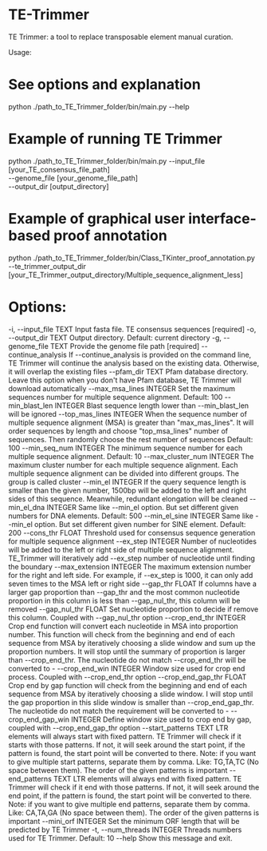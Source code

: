 # TE-Trimmer
TE Trimmer: a tool to replace transposable element manual curation.

Usage:

# See options and explanation
python ./path_to_TE_Trimmer_folder/bin/main.py --help 

# Example of running TE Trimmer
python ./path_to_TE_Trimmer_folder/bin/main.py --input_file [your_TE_consensus_file_path] \
                                               --genome_file [your_genome_file_path] \
                                               --output_dir [output_directory]
                                               
# Example of graphical user interface-based proof annotation
python ./path_to_TE_Trimmer_folder/bin/Class_TKinter_proof_annotation.py --te_trimmer_output_dir [your_TE_Trimmer_output_directory/Multiple_sequence_alignment_less] 

# Options:
  -i, --input_file TEXT       Input fasta file. TE consensus sequences  [required]
  -o, --output_dir TEXT       Output directory. Default: current directory
  -g, --genome_file TEXT      Provide the genome file path  [required]
  --continue_analysis         If --continue_analysis is provided on the command line, TE Trimmer
                              will continue the analysis based on the existing data. Otherwise, it
                              will overlap the existing files
  --pfam_dir TEXT             Pfam database directory. Leave this option when you don't have Pfam
                              database, TE Trimmer will download automatically
  --max_msa_lines INTEGER     Set the maximum sequences number for multiple sequence alignment.
                              Default: 100
  --min_blast_len INTEGER     Blast sequence length lower than --min_blast_len will be ignored
  --top_mas_lines INTEGER     When the sequence number of multiple sequence alignment (MSA) is
                              greater than "max_mas_lines". It will order sequences by length and
                              choose "top_msa_lines" number of sequences. Then randomly choose the
                              rest number of sequences Default: 100
  --min_seq_num INTEGER       The minimum sequence number for each multiple sequence alignment.
                              Default: 10
  --max_cluster_num INTEGER   The maximum cluster number for each multiple sequence alignment.
                              Each multiple sequence alignment can be divided into different
                              groups. The group is called cluster
  --min_el INTEGER            If the query sequence length is smaller than the given number,
                              1500bp will be added to the left and right sides of this sequence.
                              Meanwhile, redundant elongation will be cleaned
  --min_el_dna INTEGER        Same like --min_el option. But set different given numbers for DNA
                              elements. Default: 500
  --min_el_sine INTEGER       Same like --min_el option. But set different given number for SINE
                              element. Default: 200
  --cons_thr FLOAT            Threshold used for consensus sequence generation for multiple
                              sequence alignment
  --ex_step INTEGER           Number of nucleotides will be added to the left or right side of
                              multiple sequence alignment. TE_Trimmer will iteratively add
                              --ex_step number of nucleotide until finding the boundary
  --max_extension INTEGER     The maximum extension number for the right and left side. For
                              example, if --ex_step is 1000, it can only add seven times to the
                              MSA left or right side
  --gap_thr FLOAT             If columns have a larger gap proportion than --gap_thr and the most
                              common nucleotide proportion in this column is less than
                              --gap_nul_thr, this column will be removed
  --gap_nul_thr FLOAT         Set nucleotide proportion to decide if remove this column. Coupled
                              with --gap_nul_thr option
  --crop_end_thr INTEGER      Crop end function will convert each nucleotide in MSA into
                              proportion number. This function will check from the beginning and
                              end of each sequence from MSA by iteratively choosing a slide window
                              and sum up the proportion numbers. It will stop until the summary of
                              proportion is larger than --crop_end_thr. The nucleotide do not
                              match --crop_end_thr will be converted to -
  --crop_end_win INTEGER      Window size used for crop end process. Coupled with --crop_end_thr
                              option
  --crop_end_gap_thr FLOAT    Crop end by gap function will check from the beginning and end of
                              each sequence from MSA by iteratively choosing a slide window. I
                              will stop until the gap proportion in this slide window is smaller
                              than --crop_end_gap_thr. The nucleotide do not match the requirement
                              will be converted to -
  --crop_end_gap_win INTEGER  Define window size used to crop end by gap, coupled with
                              --crop_end_gap_thr option
  --start_patterns TEXT       LTR elements will always start with fixed pattern. TE Trimmer will
                              check if it starts with those patterns. If not, it will seek around
                              the start point, if the pattern is found, the start point will be
                              converted to there. Note: if you want to give multiple start
                              patterns, separate them by comma. Like: TG,TA,TC (No space between
                              them). The order of the given patterns is important
  --end_patterns TEXT         LTR elements will always end with fixed pattern. TE Trimmer will
                              check if it end with those patterns. If not, it will seek around the
                              end point, if the pattern is found, the start point will be
                              converted to there. Note: if you want to give multiple end patterns,
                              separate them by comma. Like: CA,TA,GA (No space between them). The
                              order of the given patterns is important
  --mini_orf INTEGER          Set the minimum ORF length that will be predicted by TE Trimmer
  -t, --num_threads INTEGER   Threads numbers used for TE Trimmer. Default: 10
  --help                      Show this message and exit.
